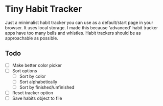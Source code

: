 # Tiny Habit Tracker
Just a minimalist habit tracker you can use as a default/start page in your browser. It uses local storage. I made this because 'advanced' habit tracker apps have too many bells and whistles. Habit trackers should be as approachable as possible.

## Todo
* [ ] Make better color picker
* [ ] Sort options
  * [ ] Sort by color
  * [ ] Sort alphabetically
  * [ ] Sort by finished/unfinished 
* [ ] Reset tracker option
* [ ] Save habits object to file